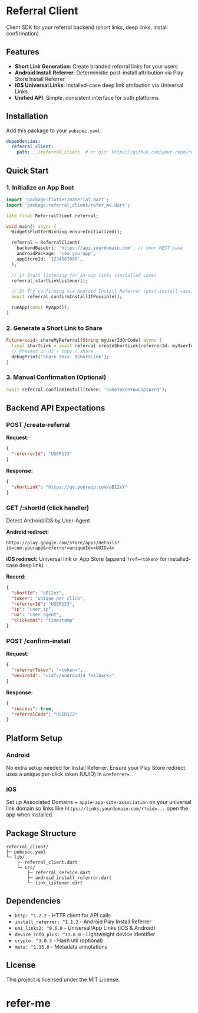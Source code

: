 # Referral Client

Client SDK for your referral backend (short links, deep links, install confirmation).

## Features

- **Short Link Generation**: Create branded referral links for your users
- **Android Install Referrer**: Deterministic post-install attribution via Play Store Install Referrer
- **iOS Universal Links**: Installed-case deep link attribution via Universal Links
- **Unified API**: Simple, consistent interface for both platforms

## Installation

Add this package to your `pubspec.yaml`:

```yaml
dependencies:
  referral_client:
    path: ../referral_client  # or git: https://github.com/your-repo/referral_client
```

## Quick Start

### 1. Initialize on App Boot

```dart
import 'package:flutter/material.dart';
import 'package:referral_client/refer_me.dart';

late final ReferralClient referral;

void main() async {
  WidgetsFlutterBinding.ensureInitialized();

  referral = ReferralClient(
    backendBaseUrl: 'https://api.yourdomain.com', // your REST base
    androidPackage: 'com.yourapp',
    appStoreId: '1234567890',
  );

  // 1) Start listening for in-app links (installed case)
  referral.startLinkListener();

  // 2) Try confirming via Android Install Referrer (post-install case)
  await referral.confirmInstallIfPossible();

  runApp(const MyApp());
}
```

### 2. Generate a Short Link to Share

```dart
Future<void> shareMyReferral(String myUserIdOrCode) async {
  final shortLink = await referral.createShortLink(referrerId: myUserIdOrCode);
  // Present in UI / copy / share
  debugPrint('Share this: $shortLink');
}
```

### 3. Manual Confirmation (Optional)

```dart
await referral.confirmInstall(token: 'someTokenYouCaptured');
```

## Backend API Expectations

### POST /create-referral

**Request:**
```json
{
  "referrerId": "USER123"
}
```

**Response:**
```json
{
  "shortLink": "https://go.yourapp.com/aB12xY"
}
```

### GET /:shortId (click handler)

Detect Android/iOS by User-Agent

**Android redirect:**
```
https://play.google.com/store/apps/details?id=com.yourapp&referrer=uniqueId=<UUIDv4>
```

**iOS redirect:**
Universal link or App Store (append `?ref=<token>` for installed-case deep link)

**Record:**
```json
{
  "shortId": "aB12xY",
  "token": "unique per click",
  "referrerId": "USER123",
  "ip": "user_ip",
  "ua": "user_agent",
  "clickedAt": "timestamp"
}
```

### POST /confirm-install

**Request:**
```json
{
  "referrerToken": "<token>",
  "deviceId": "<idfv/androidId_fallback>"
}
```

**Response:**
```json
{
  "success": true,
  "referralCode": "USER123"
}
```

## Platform Setup

### Android

No extra setup needed for Install Referrer. Ensure your Play Store redirect uses a unique per-click token (UUID) in `&referrer=`.

### iOS

Set up Associated Domains + `apple-app-site-association` on your universal link domain so links like `https://links.yourdomain.com/r?uid=...` open the app when installed.

## Package Structure

```
referral_client/
├─ pubspec.yaml
└─ lib/
    ├─ referral_client.dart
    └─ src/
        ├─ referral_service.dart
        ├─ android_install_referrer.dart
        └─ link_listener.dart
```

## Dependencies

- `http: ^1.2.2` - HTTP client for API calls
- `install_referrer: ^1.1.2` - Android Play Install Referrer
- `uni_links2: ^0.6.0` - Universal/App Links (iOS & Android)
- `device_info_plus: ^11.0.0` - Lightweight device identifier
- `crypto: ^3.0.3` - Hash util (optional)
- `meta: ^1.15.0` - Metadata annotations

## License

This project is licensed under the MIT License.
# refer-me
